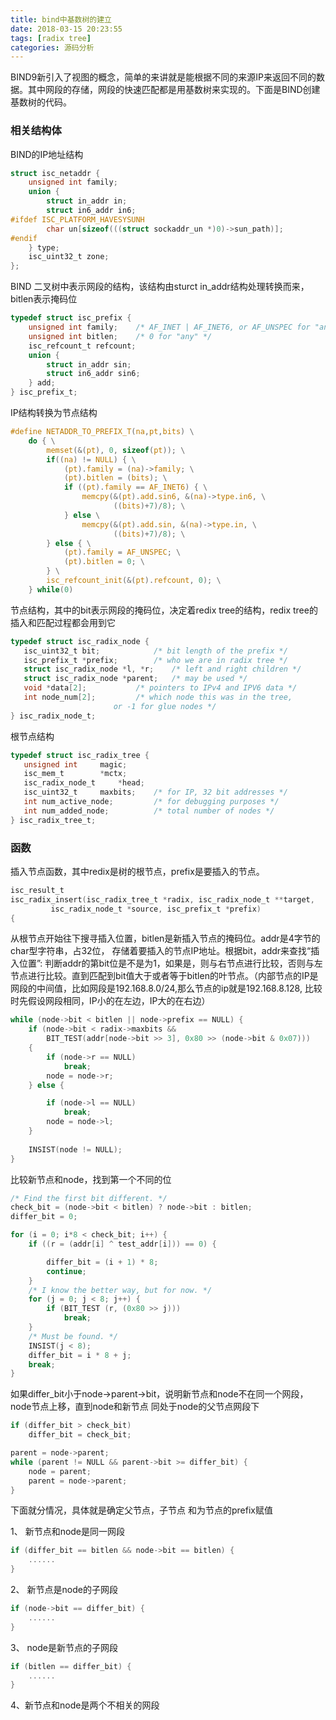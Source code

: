 ```yaml
---
title: bind中基数树的建立
date: 2018-03-15 20:23:55
tags: [radix tree]
categories: 源码分析
---
```


BIND9新引入了视图的概念，简单的来讲就是能根据不同的来源IP来返回不同的数据。其中网段的存储，网段的快速匹配都是用基数树来实现的。下面是BIND创建基数树的代码。

### 相关结构体

BIND的IP地址结构

```c
struct isc_netaddr {
	unsigned int family;
	union {
		struct in_addr in;
		struct in6_addr in6;
#ifdef ISC_PLATFORM_HAVESYSUNH
		char un[sizeof(((struct sockaddr_un *)0)->sun_path)];
#endif
	} type;
	isc_uint32_t zone;
};
```

<!-- more -->

BIND 二叉树中表示网段的结构，该结构由sturct in_addr结构处理转换而来， bitlen表示掩码位

```c
typedef struct isc_prefix {
    unsigned int family;	/* AF_INET | AF_INET6, or AF_UNSPEC for "any" */
    unsigned int bitlen;	/* 0 for "any" */
    isc_refcount_t refcount;
    union {
		struct in_addr sin;
		struct in6_addr sin6;
    } add;
} isc_prefix_t;
```

IP结构转换为节点结构
```c
#define NETADDR_TO_PREFIX_T(na,pt,bits) \
	do { \
		memset(&(pt), 0, sizeof(pt)); \
		if((na) != NULL) { \
			(pt).family = (na)->family; \
			(pt).bitlen = (bits); \
			if ((pt).family == AF_INET6) { \
				memcpy(&(pt).add.sin6, &(na)->type.in6, \
				       ((bits)+7)/8); \
			} else \
				memcpy(&(pt).add.sin, &(na)->type.in, \
				       ((bits)+7)/8); \
		} else { \
			(pt).family = AF_UNSPEC; \
			(pt).bitlen = 0; \
		} \
		isc_refcount_init(&(pt).refcount, 0); \
	} while(0)
```

节点结构，其中的bit表示网段的掩码位，决定着redix tree的结构，redix tree的插入和匹配过程都会用到它

```c
typedef struct isc_radix_node {
   isc_uint32_t bit;			/* bit length of the prefix */
   isc_prefix_t *prefix;		/* who we are in radix tree */
   struct isc_radix_node *l, *r;	/* left and right children */
   struct isc_radix_node *parent;	/* may be used */
   void *data[2];			/* pointers to IPv4 and IPV6 data */
   int node_num[2];			/* which node this was in the tree,
					   or -1 for glue nodes */
} isc_radix_node_t;

```
根节点结构
```c
typedef struct isc_radix_tree {
   unsigned int		magic;
   isc_mem_t		*mctx;
   isc_radix_node_t 	*head;
   isc_uint32_t		maxbits;	/* for IP, 32 bit addresses */
   int num_active_node;			/* for debugging purposes */
   int num_added_node;			/* total number of nodes */
} isc_radix_tree_t;
```



### 函数

插入节点函数，其中redix是树的根节点，prefix是要插入的节点。

```c
isc_result_t
isc_radix_insert(isc_radix_tree_t *radix, isc_radix_node_t **target,
		 isc_radix_node_t *source, isc_prefix_t *prefix)
{
```

从根节点开始往下搜寻插入位置，bitlen是新插入节点的掩码位。addr是4字节的char型字符串，占32位， 存储着要插入的节点IP地址。根据bit，addr来查找“插入位置”: 判断addr的第bit位是不是为1，如果是，则与右节点进行比较，否则与左节点进行比较。直到匹配到bit值大于或者等于bitlen的叶节点。（内部节点的IP是网段的中间值，比如网段是192.168.8.0/24,那么节点的ip就是192.168.8.128, 比较时先假设网段相同，IP小的在左边，IP大的在右边）



```c
while (node->bit < bitlen || node->prefix == NULL) {
	if (node->bit < radix->maxbits &&
	    BIT_TEST(addr[node->bit >> 3], 0x80 >> (node->bit & 0x07)))
	{
		if (node->r == NULL)
			break;
		node = node->r;
	} else {

		if (node->l == NULL)
			break;
		node = node->l;
	}
	
	INSIST(node != NULL);
}
```
比较新节点和node，找到第一个不同的位

```c
/* Find the first bit different. */
check_bit = (node->bit < bitlen) ? node->bit : bitlen;
differ_bit = 0;

for (i = 0; i*8 < check_bit; i++) {
	if ((r = (addr[i] ^ test_addr[i])) == 0) {

		differ_bit = (i + 1) * 8;
		continue;
	}
	/* I know the better way, but for now. */
	for (j = 0; j < 8; j++) {
		if (BIT_TEST (r, (0x80 >> j)))
			break;
	}
	/* Must be found. */
	INSIST(j < 8);
	differ_bit = i * 8 + j;
	break;
}
```
如果differ_bit小于node->parent->bit，说明新节点和node不在同一个网段，node节点上移，直到node和新节点 同处于node的父节点网段下

```c
if (differ_bit > check_bit)
	differ_bit = check_bit;

parent = node->parent;
while (parent != NULL && parent->bit >= differ_bit) {
	node = parent;
	parent = node->parent;
}
```
下面就分情况，具体就是确定父节点，子节点 和为节点的prefix赋值

1、  新节点和node是同一网段
```c
if (differ_bit == bitlen && node->bit == bitlen) {
    ......
}
```
2、 新节点是node的子网段

```c
if (node->bit == differ_bit) {
    ......
}
```
3、 node是新节点的子网段

```c
if (bitlen == differ_bit) {
    ......
}
```
4、新节点和node是两个不相关的网段 




